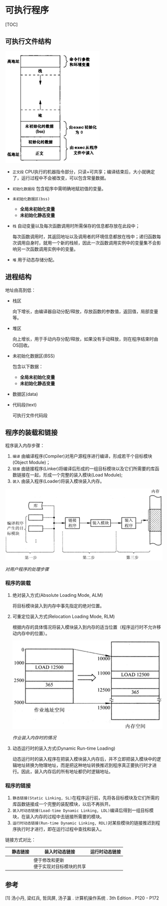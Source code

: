 # 可执行程序

[TOC]



## 可执行文件结构

![exe_struct](res/exe_struct.png)

- `正文段` CPU执行的机器指令部分，只读+可共享；编译结束后，大小就确定了，运行过程中不会被改变，可以包含常量数据。

- `初始化数据段` 包含程序中需明确地赋初值的变量。

- `未初始化数据区(bss)` 

  - **全局未初始化变量**
  - **未初始化静态变量**
  
- `栈` 自动变量以及每次函数调用时所需保存的信息都存放在此段中；

  每次函数调用时，其返回地址以及调用者的环境信息都放在栈中；递归函数每次调用自身时，就用一个新的栈帧，因此一次函数调用实例中的变量集不会影响另一次函数调用实例中的变量。

- `堆` 用于动态存储分配。



## 进程结构

地址由高到低：

- 栈区

  向下增长，由编译器自动分配/释放，存放函数的参数值，返回值，局部变量等。

- 堆区

  向上增长，用于手动内存分配/释放，如果没有手动释放，则在程序结束时由OS回收。

- 未初始化数据区(BSS)

  包含以下数据：

  - **全局未初始化变量**
  - **未初始化静态变量**

- 数据区(data)

- 代码段(text)

  可执行文件代码段



## 程序的装载和链接

程序装入内存步骤：

1. `编译` 由编译程序(Compiler)对用户源程序进行编译，形成若干个目标模块(Object Module)；
2. `链接` 由链接程序(Linker)将编译后形成的一组目标模块以及它们所需要的库函数链接在一起，形成一个完整的装入模块(Load Module);
3. `装入` 由装入程序(Loader)将装入模块装入内存。

![exe_load_and_link](res/exe_load_and_link.png)

*对用户程序的处理步骤*

### 程序的装载

1. 绝对装入方式(Absolute Loading Mode, ALM)

   将目标模块装入到内存中事先指定的绝对位置。

2. 可重定位装入方式(Relocation Loading Mode, RLM)

   根据内存的具体情况将装入模块装入到内存的适当位置（程序运行时不允许移动内存中的位置）。

   ![exe_redirect_load](res/exe_redirect_load.png)

   *作业装入内存时的情况*

3. 动态运行时的装入方式(Dynamic Run-time Loading)

   动态运行时的装入程序在把装入模块装入内存后，并不立即把装入模块中的逻辑地址转换为物理地址，而是把这种地址转换推迟到程序真正要执行时才进行。因此，装入内存后的所有地址都仍时逻辑地址。

### 程序的链接

1. `静态链接(Static Linking, SL)`在程序运行前，先将各目标模块及它们所需的库函数链接成一个完整的装配模块，以后不再拆开。
2. `装入时动态链接(Load-time Dynamic Linking, LDL)`编译后得到一组目标模块，在装入内存的过程中去链接所需要的模块。
3. `运行时动态链接(Run-time Dynamic Linking, RDL)`对某些模块的链接推迟到程序执行时才进行，即在运行过程中查找和装入。

链接方式对比：

|      | 静态链接 | 装入时动态链接                             | 运行时动态链接 |
| ---- | -------- | ------------------------------------------ | -------------- |
|      |          | 便于修改和更新<br>便于实现对目标模块的共享 |                |





## 参考

[1] 汤小丹, 梁红兵, 哲凤屏, 汤子瀛 . 计算机操作系统 . 3th Edition . P120 - P172
